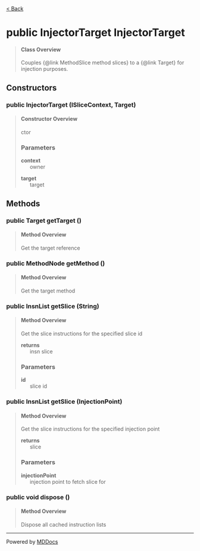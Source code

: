 [< Back](../README.md)
# public InjectorTarget InjectorTarget #
>#### Class Overview ####
>Couples {@link MethodSlice method slices} to a {@link Target} for injection
 purposes.
## Constructors ##
### public InjectorTarget (ISliceContext, Target) ###
>#### Constructor Overview ####
>ctor
>
>### Parameters ###
>**context**<br />
>&nbsp;&nbsp;&nbsp;&nbsp;&nbsp;&nbsp;owner
>
>**target**<br />
>&nbsp;&nbsp;&nbsp;&nbsp;&nbsp;&nbsp;target
>
## Methods ##
### public Target getTarget () ###
>#### Method Overview ####
>Get the target reference
>
### public MethodNode getMethod () ###
>#### Method Overview ####
>Get the target method
>
### public InsnList getSlice (String) ###
>#### Method Overview ####
>Get the slice instructions for the specified slice id
>
>**returns**<br />
>&nbsp;&nbsp;&nbsp;&nbsp;&nbsp;&nbsp;insn slice
>
>### Parameters ###
>**id**<br />
>&nbsp;&nbsp;&nbsp;&nbsp;&nbsp;&nbsp;slice id
>
### public InsnList getSlice (InjectionPoint) ###
>#### Method Overview ####
>Get the slice instructions for the specified injection point
>
>**returns**<br />
>&nbsp;&nbsp;&nbsp;&nbsp;&nbsp;&nbsp;slice
>
>### Parameters ###
>**injectionPoint**<br />
>&nbsp;&nbsp;&nbsp;&nbsp;&nbsp;&nbsp;injection point to fetch slice for
>
### public void dispose () ###
>#### Method Overview ####
>Dispose all cached instruction lists
>

---
Powered by [MDDocs](https://github.com/VRCube/MDDocs)